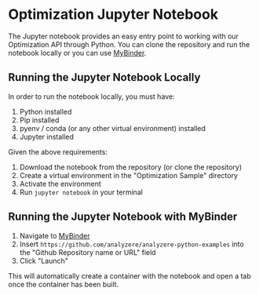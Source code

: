# Optimization Jupyter Notebook

The Jupyter notebook provides an easy entry point to working with our Optimization API through Python. You can clone the repository and run the notebook locally or you can use [MyBinder](https://mybinder.org).


## Running the Jupyter Notebook Locally
In order to run the notebook locally, you must have:

1. Python installed
2. Pip installed
3. pyenv / conda (or any other virtual environment) installed
4. Jupyter installed

Given the above requirements:

1. Download the notebook from the repository (or clone the repository)
2. Create a virtual environment in the "Optimization Sample" directory
3. Activate the environment
4. Run `jupyter notebook` in your terminal

## Running the Jupyter Notebook with MyBinder

1. Navigate to [MyBinder](https://mybinder.org)
2. Insert `https://github.com/analyzere/analyzere-python-examples` into the "Github Repository name or URL" field
3. Click "Launch"

This will automatically create a container with the notebook and open a tab once the container has been built.

